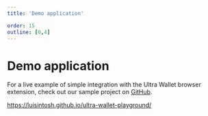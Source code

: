 ```yaml
---
title: 'Demo application'

order: 15
outline: [0,4]
---
```


# Demo application

For a live example of simple integration with the Ultra Wallet browser extension, check out our sample project on [GitHub](https://github.com/luisintosh/ultra-wallet-playground/).

https://luisintosh.github.io/ultra-wallet-playground/
